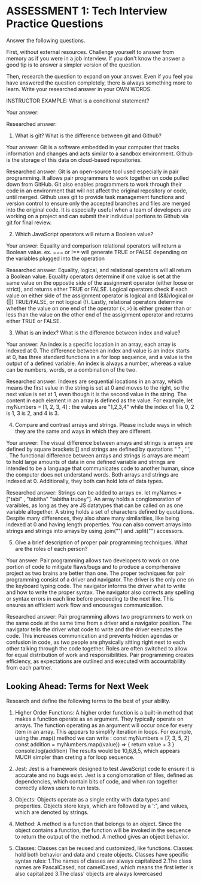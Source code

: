 # ASSESSMENT 1: Tech Interview Practice Questions

Answer the following questions.

First, without external resources. Challenge yourself to answer from memory as if you were in a job interview. If you don't know the answer a good tip is to answer a simpler version of the question.

Then, research the question to expand on your answer. Even if you feel you have answered the question completely, there is always something more to learn. Write your researched answer in your OWN WORDS.

INSTRUCTOR EXAMPLE: What is a conditional statement?

Your answer:

Researched answer:

1. What is git? What is the difference between git and Github?

Your answer: Git is a software embedded in your computer that tracks information and changes and acts similar to a sandbox environment. Github is the storage of this data on cloud-based repositories.

Researched answer: Git is an open-source tool used especially in pair programming. It allows pair programmers to work together on code pulled down from GitHub. Git also enables programmers to work through their code in an environment that will not affect the original repository or code, until merged. Github uses git to provide task management functions and version control to ensure only the accepted branches and files are merged into the original code. It is especially useful when a team of developers are working on a project and can submit their individual portions to Github via git for final review. 

2. Which JavaScript operators will return a Boolean value?

Your answer: Equality and comparison relational operators will return a Boolean value.
ex. === or !== will generate TRUE or FALSE depending on the variables plugged into the operation

Researched answer: Equality, logical, and relational operators will all return a Boolean value. Equality operators determine if one value is set at the same value on the oppostie side of the assignment operator (either loose or strict), and returns either TRUE or FALSE. Logical operators check if each value on either side of the assignment operator is logical and (&&)/logical or (||) TRUE/FALSE, or not logical (!). Lastly, relational operators determine whether the value on one end of the operator (<,>) is either greater than or less than the value on the other end of the assignment operator and returns either TRUE or FALSE.

3. What is an index? What is the difference between index and value?

Your answer: An index is a specific location in an array; each array is indexed at 0. The difference between an index and value is an index starts at 0, has three standard functions in a for loop sequence, and a value is the output of a defined variable. An index is always a number, whereas a value can be numbers, words, or a combination of the two. 

Researched answer: Indexes are sequential locations in an array, which means the first value in the string is set at 0 and moves to the right, so the next value is set at 1, even though it is the second value in the string. The content in each element in an array is defined as the value. For example, let myNumbers = [1, 2, 3, 4] : the values are "1,2,3,4" while the index of 1 is 0, 2 is 1, 3 is 2, and 4 is 3.  

4. Compare and contrast arrays and strings. Please include ways in which they are the same and ways in which they are different.

Your answer: The visual difference between arrays and strings is arrays are defined by square brackets [] and strings are defined by quotations " " , ' ', ` `. The functional difference between arrays and strings is arrays are meant to hold large amounts of data in one defined variable and strings are intended to be a language that communicates code to another human, since the computer does not understand words. Both arrays and strings are indexed at 0. Additionally, they both can hold lots of data types.

Researched answer: Strings can be added to arrays ex. let myNames = ["tabi" , "tabitha" "tabitha trubey"]. An array holds a conglomoration of varaibles, as long as they are JS datatypes that can be called on as one variable altogether. A string holds a set of characters defined by quotations.
Despite many differences, they also share many similarities, like being indexed at 0 and having length properties. You can also convert arrays into strings and strings into arrays by using .join("") and .split("") accessors. 

5. Give a brief description of proper pair programming techniques. What are the roles of each person?

Your answer: Pair programming allows two developers to work on one portion of code to mitigate flaws/bugs and to produce a comprhensive project as two brains are better than one. The proper techniques for pair programming consist of a driver and navigator. The driver is the only one on the keyboard typing code. The navigator informs the driver what to write and how to write the proper syntax. The navigator also corrects any spelling or syntax errors in each line before proceeding to the next line. This ensures an efficient work flow and encourages communication. 

Researched answer: Pair programming allows two programmers to work on the same code at the same time from a driver and a navigator position. The navigator tells the driver what code to write and the driver executes the code. This increases communication and prevents hidden agendas or confusion in code, as two people are physically sitting right next to each other talking through the code together. Roles are often switched to allow for equal distribution of work and responsibilities. Pair programming creates efficiency, as expectations are outlined and executed with accountability from each partner. 

## Looking Ahead: Terms for Next Week

Research and define the following terms to the best of your ability.

1. Higher Order Functions:
    A higher order function is a built-in method that makes a function operate as an argument. They typically operate on arrays. The function operating as an argument will occur once for every item in an array. This appears to simplify iteration in loops. For example, using the .map() method we can write :
const myNumbers = [7, 3, 5, 2]
const addition = myNumbers.map((value)) => {
    return value + 3
}
console.log(addition)
The results would be 10,6,8,5, which appears MUCH simpler than creting a for loop sequence. 
2. Jest: 
    Jest is a framework designed to test JavaScript code to ensure it is accurate and no bugs exist. Jest is a conglomoration of files, defined as dependencies, which contain bits of code, and when ran together correctly allows users to run tests.  

3. Objects:
    Objects operate as a single entity with data types and properties. Objects store keys, which are followed by a ':", and values, which are denoted by strings. 

4. Method:
    A method is a function that belongs to an object. Since the object contains a function, the function will be invoked in the sequence to return the output of the method. A method gives an object behavior. 

5. Classes:
    Classes can be reused and customized, like functions. Classes hold both behavior and data and create objects. Classes have specific syntax rules:
    1.The names of classes are always capitalized
    2.The class names are PascalCased, not camelCased, which means the first letter is also capitalized
    3.The class' objects are always lowercased